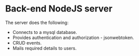 # Back-end NodeJS server 

The server does the following:

* Connects to a mysql database.
* Provides authentication and authorization - jsonwebtoken.
* CRUD events. 
* Mails required details to users. 

